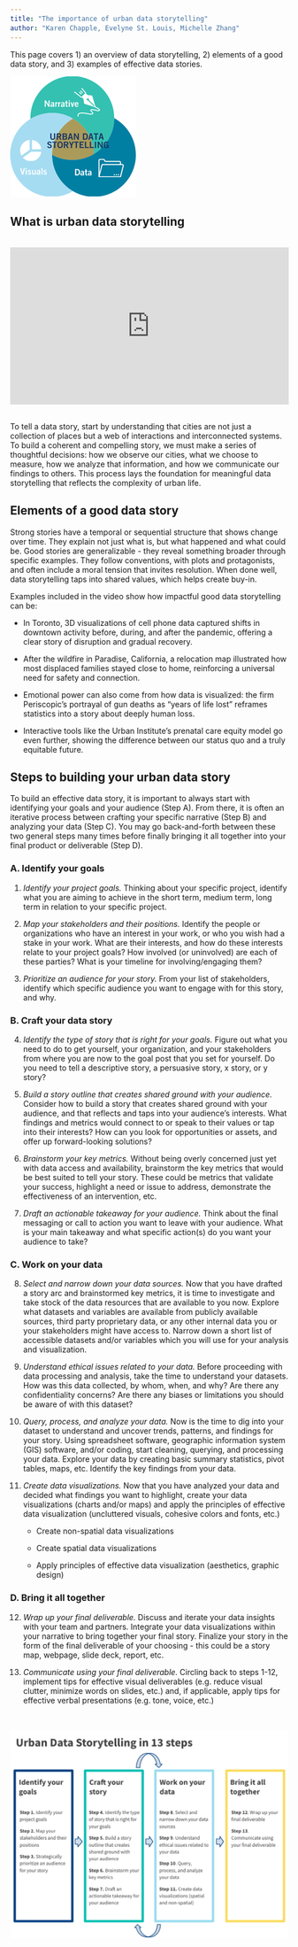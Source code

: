 ```yaml
---
title: "The importance of urban data storytelling"
author: "Karen Chapple, Evelyne St. Louis, Michelle Zhang"
---
```


This page covers 1) an overview of data storytelling, 2) elements of a good data story, and 3) examples of effective data stories. 

![Framework for data storytelling](img/Urban%20Data%20Storytelling%20Definition%20Diagram.png)


## What is urban data storytelling

<br>
<div style="position: relative; padding-bottom: 56.25%; height: 0; overflow: hidden;">
  <iframe 
    src="https://www.youtube.com/embed/NoCYA42sbkY" 
    style="position: absolute; top: 0; left: 0; width: 100%; height: 100%;" 
    frameborder="0" 
    allow="accelerometer; autoplay; clipboard-write; encrypted-media; gyroscope; picture-in-picture" 
    allowfullscreen>
  </iframe>
</div>
<br>

To tell a data story, start by understanding that cities are not just a collection of places but a web of interactions and interconnected systems. To build a coherent and compelling story, we must make a series of thoughtful decisions: how we observe our cities, what we choose to measure, how we analyze that information, and how we communicate our findings to others. This process lays the foundation for meaningful data storytelling that reflects the complexity of urban life.


## Elements of a good data story

Strong stories have a temporal or sequential structure that shows change over time. They explain not just what is, but what happened and what could be. Good stories are generalizable - they reveal something broader through specific examples. They follow conventions, with plots and protagonists, and often include a moral tension that invites resolution. When done well, data storytelling taps into shared values, which helps create buy-in.

Examples included in the video show how impactful good data storytelling can be:

- In Toronto, 3D visualizations of cell phone data captured shifts in downtown activity before, during, and after the pandemic, offering a clear story of disruption and gradual recovery. 

- After the wildfire in Paradise, California, a relocation map illustrated how most displaced families stayed close to home, reinforcing a universal need for safety and connection. 

- Emotional power can also come from how data is visualized: the firm Periscopic’s portrayal of gun deaths as “years of life lost” reframes statistics into a story about deeply human loss. 

- Interactive tools like the Urban Institute’s prenatal care equity model go even further, showing the difference between our status quo and a truly equitable future.

## Steps to building your urban data story 

To build an effective data story, it is important to always start with identifying your goals and your audience (Step A). From there, it is often an iterative process between crafting your specific narrative (Step B) and analyzing your data (Step C). You may go back-and-forth between these two general steps many times before finally bringing it all together into your final product or deliverable (Step D).

### A. Identify your goals

1. *Identify your project goals.* Thinking about your specific project, identify what you are aiming to achieve in the short term, medium term, long term in relation to your specific project. 

2. *Map your stakeholders and their positions.* Identify the people or organizations who have an interest in your work, or who you wish had a stake in your work. What are their interests, and how do these interests relate to your project goals? How involved (or uninvolved) are each of these parties? What is your timeline for involving/engaging them? 

3. *Prioritize an audience for your story.* From your list of stakeholders, identify which specific audience you want to engage with for this story, and why. 

### B. Craft your data story

4. *Identify the type of story that is right for your goals.* Figure out what you need to do to get yourself, your organization, and your stakeholders from where you are now to the goal post that you set for yourself. Do you need to tell a descriptive story, a persuasive story, x story, or y story?

5. *Build a story outline that creates shared ground with your audience.* Consider how to build a story that creates shared ground with your audience, and that reflects and taps into your audience’s interests. What findings and metrics would connect to or speak to their values or tap into their interests? How can you look for opportunities or assets, and offer up forward-looking solutions?

6. *Brainstorm your key metrics.* Without being overly concerned just yet with data access and availability, brainstorm the key metrics that would be best suited to tell your story. These could be metrics that validate your success, highlight a need or issue to address, demonstrate the effectiveness of an intervention, etc.

7. *Draft an actionable takeaway for your audience.* Think about the final messaging or call to action you want to leave with your audience. What is your main takeaway and what specific action(s) do you want your audience to take? 

### C. Work on your data

8. *Select and narrow down your data sources.* Now that you have drafted a story arc and brainstormed key metrics, it is time to investigate and take stock of the data resources that are available to you now. Explore what datasets and variables are available from publicly available sources, third party proprietary data, or any other internal data you or your stakeholders might have access to. Narrow down a short list of accessible datasets and/or variables which you will use for your analysis and visualization. 

9. *Understand ethical issues related to your data.* Before proceeding with data processing and analysis, take the time to understand your datasets. How was this data collected, by whom, when, and why? Are there any confidentiality concerns? Are there any biases or limitations you should be aware of with this dataset?

10. *Query, process, and analyze your data.* Now is the time to dig into your dataset to understand and uncover trends, patterns, and findings for your story. Using spreadsheet software, geographic information system (GIS) software, and/or coding, start cleaning, querying, and processing your data. Explore your data by creating basic summary statistics, pivot tables, maps, etc. Identify the key findings from your data.

11. *Create data visualizations.* Now that you have analyzed your data and decided what findings you want to highlight, create your data visualizations (charts and/or maps) and apply the principles of effective data visualization (uncluttered visuals, cohesive colors and fonts, etc.) 

    - Create non-spatial data visualizations 

    - Create spatial data visualizations 

    - Apply principles of effective data visualization (aesthetics, graphic design)

### D. Bring it all together

12. *Wrap up your final deliverable.* Discuss and iterate your data insights with your team and partners. Integrate your data visualizations within your narrative to bring together your final story. Finalize your story in the form of the final deliverable of your choosing - this could be a story map, webpage, slide deck, report, etc. 

13. *Communicate using your final deliverable.* Circling back to steps 1-12, implement tips for effective visual deliverables (e.g. reduce visual clutter, minimize words on slides, etc.) and, if applicable, apply tips for effective verbal presentations (e.g. tone, voice, etc.) 

<br>

![Framework for data storytelling](img/Urban%20Data%20Storytelling%20Framework%20v3.jpg)